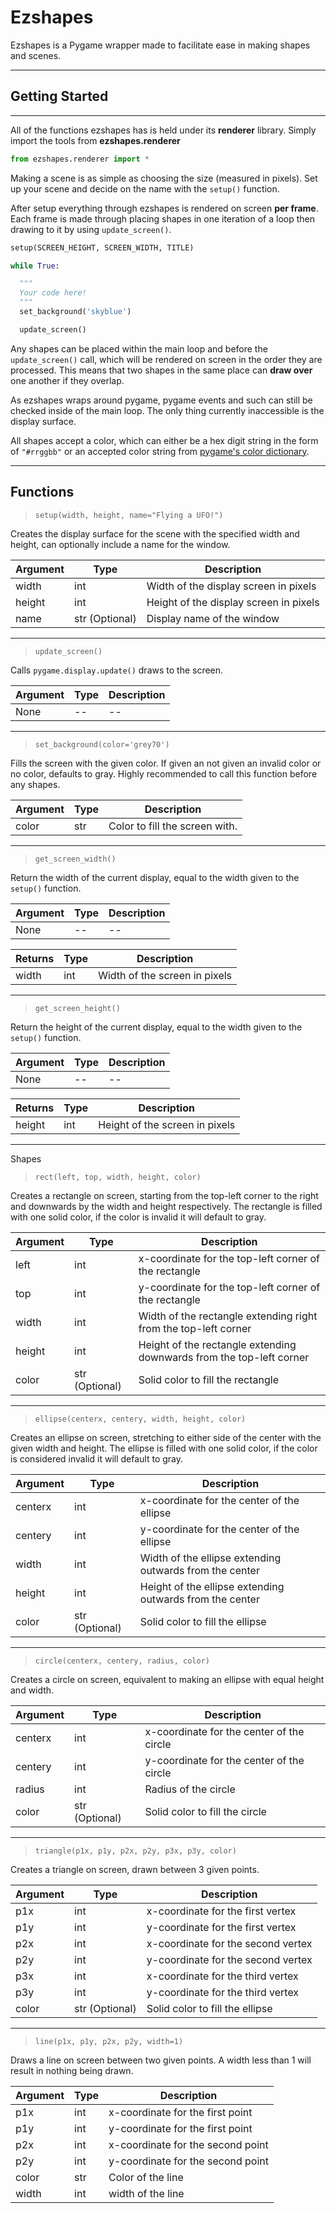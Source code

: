 # Ezshapes

Ezshapes is a Pygame wrapper made to facilitate ease in making shapes and scenes.

---

## Getting Started

---

All of the functions ezshapes has is held under its **renderer** library. Simply import the tools from **ezshapes.renderer**

```python
from ezshapes.renderer import *
```

Making a scene is as simple as choosing the size (measured in pixels). Set up your scene and decide on the name with the `setup()` function.

After setup everything through ezshapes is rendered on screen **per frame**. Each frame is made through placing shapes in one iteration of a loop then drawing to it by using `update_screen()`.

```python
setup(SCREEN_HEIGHT, SCREEN_WIDTH, TITLE)

while True:

  """
  Your code here!
  """
  set_background('skyblue')

  update_screen()
```

Any shapes can be placed within the main loop and before the `update_screen()` call, which will be rendered on screen in the order they are processed. This means that two shapes in the same place can **draw over** one another if they overlap.

As ezshapes wraps around pygame, pygame events and such can still be checked inside of the main loop. The only thing currently inaccessible is the display surface.

All shapes accept a color, which can either be a hex digit string in the form of `"#rrggbb"` or an accepted color string from [pygame's color dictionary](https://github.com/pygame/pygame/blob/main/src_py/colordict.py).

---

## Functions

> `setup(width, height, name="Flying a UFO!")`

Creates the display surface for the scene with the specified width and height, can optionally include a name for the window.

| Argument | Type           | Description                            |
| -------- | -------------- | -------------------------------------- |
| width    | int            | Width of the display screen in pixels  |
| height   | int            | Height of the display screen in pixels |
| name     | str (Optional) | Display name of the window             |

---

> `update_screen()`

Calls `pygame.display.update()` draws to the screen.

| Argument | Type | Description |
| -------- | ---- | ----------- |
| None     | --   | --          |

---

> `set_background(color='grey70')`

Fills the screen with the given color. If given an not given an invalid color or no color, defaults to gray. Highly recommended to call this function before any shapes.

| Argument | Type | Description                    |
| -------- | ---- | ------------------------------ |
| color    | str  | Color to fill the screen with. |

---

> `get_screen_width()`

Return the width of the current display, equal to the width given to the `setup()` function.

| Argument | Type | Description |
| -------- | ---- | ----------- |
| None     | --   | --          |

| Returns | Type | Description                   |
| ------- | ---- | ----------------------------- |
| width   | int  | Width of the screen in pixels |

---

> `get_screen_height()`

Return the height of the current display, equal to the width given to the `setup()` function.

| Argument | Type | Description |
| -------- | ---- | ----------- |
| None     | --   | --          |

| Returns | Type | Description                    |
| ------- | ---- | ------------------------------ |
| height  | int  | Height of the screen in pixels |

---

Shapes

> `rect(left, top, width, height, color)`

Creates a rectangle on screen, starting from the top-left corner to the right and downwards by the width and height respectively. The rectangle is filled with one solid color, if the color is invalid it will default to gray.

| Argument | Type           | Description                                                          |
| -------- | -------------- | -------------------------------------------------------------------- |
| left     | int            | x-coordinate for the top-left corner of the rectangle                |
| top      | int            | y-coordinate for the top-left corner of the rectangle                |
| width    | int            | Width of the rectangle extending right from the top-left corner      |
| height   | int            | Height of the rectangle extending downwards from the top-left corner |
| color    | str (Optional) | Solid color to fill the rectangle                                    |

---

> `ellipse(centerx, centery, width, height, color)`

Creates an ellipse on screen, stretching to either side of the center with the given width and height. The ellipse is filled with one solid color, if the color is considered invalid it will default to gray.

| Argument | Type           | Description                                              |
| -------- | -------------- | -------------------------------------------------------- |
| centerx  | int            | x-coordinate for the center of the ellipse               |
| centery  | int            | y-coordinate for the center of the ellipse               |
| width    | int            | Width of the ellipse extending outwards from the center  |
| height   | int            | Height of the ellipse extending outwards from the center |
| color    | str (Optional) | Solid color to fill the ellipse                          |

---

> `circle(centerx, centery, radius, color)`

Creates a circle on screen, equivalent to making an ellipse with equal height and width.

| Argument | Type           | Description                               |
| -------- | -------------- | ----------------------------------------- |
| centerx  | int            | x-coordinate for the center of the circle |
| centery  | int            | y-coordinate for the center of the circle |
| radius   | int            | Radius of the circle                      |
| color    | str (Optional) | Solid color to fill the circle            |

---

> `triangle(p1x, p1y, p2x, p2y, p3x, p3y, color)`

Creates a triangle on screen, drawn between 3 given points.

| Argument | Type           | Description                        |
| -------- | -------------- | ---------------------------------- |
| p1x      | int            | x-coordinate for the first vertex  |
| p1y      | int            | y-coordinate for the first vertex  |
| p2x      | int            | x-coordinate for the second vertex |
| p2y      | int            | y-coordinate for the second vertex |
| p3x      | int            | x-coordinate for the third vertex  |
| p3y      | int            | y-coordinate for the third vertex  |
| color    | str (Optional) | Solid color to fill the ellipse    |

---

> `line(p1x, p1y, p2x, p2y, width=1)`

Draws a line on screen between two given points. A width less than 1 will result in nothing being drawn.

| Argument | Type | Description                       |
| -------- | ---- | --------------------------------- |
| p1x      | int  | x-coordinate for the first point  |
| p1y      | int  | y-coordinate for the first point  |
| p2x      | int  | x-coordinate for the second point |
| p2y      | int  | y-coordinate for the second point |
| color    | str  | Color of the line                 |
| width    | int  | width of the line                 |
